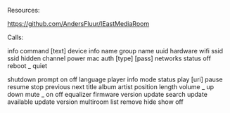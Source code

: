 

Resources:

https://github.com/AndersFluur/IEastMediaRoom


Calls:


info
command [text]
device info
       name
group name
uuid
hardware
wifi ssid
     ssid hidden
     channel
     power
     mac
     auth [type] [pass]
     networks
     status
     off
reboot _
       quiet

shutdown
prompt on
       off
       language
player info
       mode
       status
play [uri]
pause
resume
stop
previous
next
title
album
artist
position
length
volume _
       up
       down
mute _
     on
     off
equalizer
firmware version
	 update search
	 update available
	 update version
multiroom list
	  remove
	  hide
	  show
	  off
	  
	 
	  

